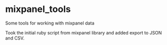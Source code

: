# mixpanel_tools
Some tools for working with mixpanel data

Took the initial ruby script from mixpanel library and added export to
JSON and CSV.
